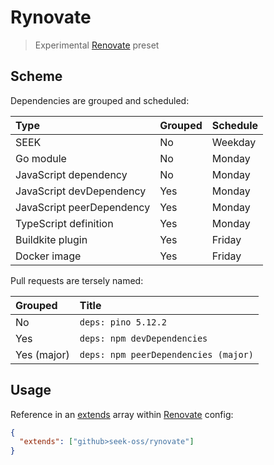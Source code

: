 # Rynovate

> Experimental [Renovate] preset

[renovate]: https://renovatebot.com/

## Scheme

Dependencies are grouped and scheduled:

| Type                      | Grouped | Schedule |
| :------------------------ | :------ | :------- |
| SEEK                      | No      | Weekday  |
| Go module                 | No      | Monday   |
| JavaScript dependency     | No      | Monday   |
| JavaScript devDependency  | Yes     | Monday   |
| JavaScript peerDependency | Yes     | Monday   |
| TypeScript definition     | Yes     | Monday   |
| Buildkite plugin          | Yes     | Friday   |
| Docker image              | Yes     | Friday   |

Pull requests are tersely named:

| Grouped     | Title                                |
| :---------- | :----------------------------------- |
| No          | `deps: pino 5.12.2`                  |
| Yes         | `deps: npm devDependencies`          |
| Yes (major) | `deps: npm peerDependencies (major)` |

## Usage

Reference in an [extends] array within [Renovate] config:

[extends]: https://renovatebot.com/docs/configuration-options/#extends

```json
{
  "extends": ["github>seek-oss/rynovate"]
}
```
